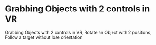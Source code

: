 # Grabbing Objects with 2 controls in VR
Grabbing Objects with 2 controls in VR,  Rotate an Object with 2 positions, Follow a target without lose orientation 
